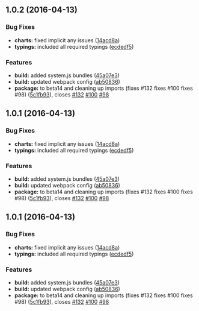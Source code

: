 <a name="1.0.2"></a>
## 1.0.2 (2016-04-13)


### Bug Fixes

* **charts:** fixed implicit any issues ([14acd8a](https://github.com/valor-software/ng2-charts/commit/14acd8a))
* **typings:** included all required typings ([ecdedf5](https://github.com/valor-software/ng2-charts/commit/ecdedf5))

### Features

* **build:** added system.js bundles ([45a07e3](https://github.com/valor-software/ng2-charts/commit/45a07e3))
* **build:** updated webpack config ([ab50836](https://github.com/valor-software/ng2-charts/commit/ab50836))
* **package:** to beta14 and cleaning up imports (fixes #132 fixes #100 fixes #98) ([5c1fb93](https://github.com/valor-software/ng2-charts/commit/5c1fb93)), closes [#132](https://github.com/valor-software/ng2-charts/issues/132) [#100](https://github.com/valor-software/ng2-charts/issues/100) [#98](https://github.com/valor-software/ng2-charts/issues/98)



<a name="1.0.1"></a>
## 1.0.1 (2016-04-13)


### Bug Fixes

* **charts:** fixed implicit any issues ([14acd8a](https://github.com/valor-software/ng2-charts/commit/14acd8a))
* **typings:** included all required typings ([ecdedf5](https://github.com/valor-software/ng2-charts/commit/ecdedf5))

### Features

* **build:** added system.js bundles ([45a07e3](https://github.com/valor-software/ng2-charts/commit/45a07e3))
* **build:** updated webpack config ([ab50836](https://github.com/valor-software/ng2-charts/commit/ab50836))
* **package:** to beta14 and cleaning up imports (fixes #132 fixes #100 fixes #98) ([5c1fb93](https://github.com/valor-software/ng2-charts/commit/5c1fb93)), closes [#132](https://github.com/valor-software/ng2-charts/issues/132) [#100](https://github.com/valor-software/ng2-charts/issues/100) [#98](https://github.com/valor-software/ng2-charts/issues/98)



<a name="1.0.1"></a>
## 1.0.1 (2016-04-13)


### Bug Fixes

* **charts:** fixed implicit any issues ([14acd8a](https://github.com/valor-software/ng2-charts/commit/14acd8a))
* **typings:** included all required typings ([ecdedf5](https://github.com/valor-software/ng2-charts/commit/ecdedf5))

### Features

* **build:** added system.js bundles ([45a07e3](https://github.com/valor-software/ng2-charts/commit/45a07e3))
* **build:** updated webpack config ([ab50836](https://github.com/valor-software/ng2-charts/commit/ab50836))
* **package:** to beta14 and cleaning up imports (fixes #132 fixes #100 fixes #98) ([5c1fb93](https://github.com/valor-software/ng2-charts/commit/5c1fb93)), closes [#132](https://github.com/valor-software/ng2-charts/issues/132) [#100](https://github.com/valor-software/ng2-charts/issues/100) [#98](https://github.com/valor-software/ng2-charts/issues/98)



